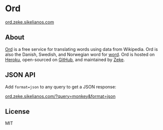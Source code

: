 # Ord

[ord.zeke.sikelianos.com](http://ord.zeke.sikelianos.com)

## About

[Ord](http://ord.zeke.sikelianos.com) is a free service for translating words using data from Wikipedia.
Ord is also the Danish, Swedish, and Norwegian word for
[word](http://ord.zeke.sikelianos.com/?query=word).
Ord is hosted on
[Heroku](https://devcenter.heroku.com/articles/getting-started-with-nodejs),
open-sourced on
[GitHub](https://github.com/zeke/translator),
and maintained by
[Zeke](https://twitter.com/zeke).

## JSON API

Add `format=json` to any query to get a JSON response:

[ord.zeke.sikelianos.com/?query=monkey&format=json](http://ord.zeke.sikelianos.com/?query=monkey&format=json)

## License

MIT